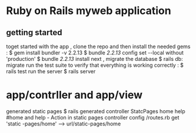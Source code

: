 # Ruby on Rails myweb application
## getting started 
toget started with the app , clone the repo and then install the needed gems :
$ gem install bundler -v 2.2.13
$ bundle _2.2.13_ config set --local without 'production'
$ bundle _2.2.13_ install
next , migrate the database
$ rails db: migrate
 run the test suite to verify that everything is working correctly :
 $ rails test
 run the server
 $ rails server
 
 # app/contrller and app/view 
 generated static pages
 $ rails generated controller StatcPages home help
 #home and help - Action in static pages controller 
 config /routes.rb
 get 'static -pages/home' --> url/static-pages/home
